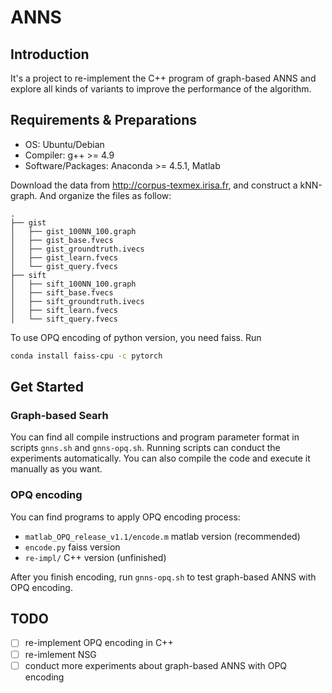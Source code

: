 # ANNS

## Introduction

It's a project to re-implement the C++ program of graph-based ANNS and explore all kinds of
variants to improve the performance of the algorithm.

## Requirements & Preparations

+ OS: Ubuntu/Debian
+ Compiler: g++ >= 4.9
+ Software/Packages: Anaconda >= 4.5.1, Matlab

Download the data from http://corpus-texmex.irisa.fr, and construct a kNN-graph.
And organize the files as follow:

```
.
├── gist
│   ├── gist_100NN_100.graph
│   ├── gist_base.fvecs
│   ├── gist_groundtruth.ivecs
│   ├── gist_learn.fvecs
│   └── gist_query.fvecs
├── sift
│   ├── sift_100NN_100.graph
│   ├── sift_base.fvecs
│   ├── sift_groundtruth.ivecs
│   ├── sift_learn.fvecs
│   └── sift_query.fvecs
```

To use OPQ encoding of python version, you need faiss. Run
```Bash
conda install faiss-cpu -c pytorch
```

## Get Started

### Graph-based Searh

You can find all compile instructions and program parameter format in scripts
`gnns.sh` and `gnns-opq.sh`. 
Running scripts can conduct the experiments automatically.
You can also compile the code and execute it manually as you want.

### OPQ encoding

You can find programs to apply OPQ encoding process:
+ `matlab_OPQ_release_v1.1/encode.m` matlab version (recommended)
+ `encode.py` faiss version
+ `re-impl/` C++ version (unfinished)

After you finish encoding, run `gnns-opq.sh` to test graph-based ANNS with OPQ encoding.

## TODO

- [ ] re-implement OPQ encoding in C++
- [ ] re-imlement NSG
- [ ] conduct more experiments about graph-based ANNS with OPQ encoding
